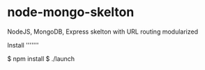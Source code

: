 node-mongo-skelton
==================

NodeJS, MongoDB, Express skelton with URL routing modularized

Install
'''''''

$ npm install
$ ./launch

